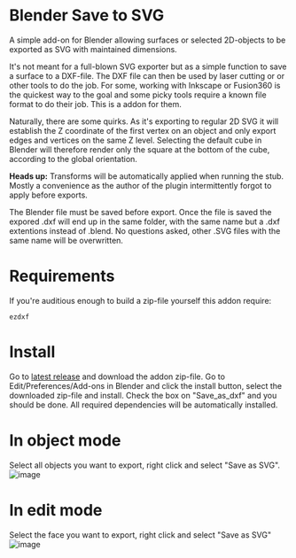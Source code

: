 # Blender Save to SVG
A simple add-on for Blender allowing surfaces or selected 2D-objects to be exported as SVG with maintained dimensions. 

It's not meant for a full-blown SVG exporter but as a simple function to save a surface to a DXF-file. The DXF file can then be used by laser cutting or or other tools to do the job. For some, working with Inkscape or Fusion360 is the quickest way to the goal and some picky tools require a known file format to do their job. This is a addon for them.

Naturally, there are some quirks. As it's exporting to regular 2D SVG it will establish the Z coordinate of the first vertex on an object and only export edges and vertices on the same Z level. Selecting the default cube in Blender will therefore render only the square at the bottom of the cube, according to the global orientation. 

**Heads up:** Transforms will be automatically applied when running the stub. Mostly a convenience as the author of the plugin intermittently forgot to apply before exports. 

The Blender file must be saved before export. Once the file is saved the expored .dxf will end up in the same folder, with the same name but a .dxf extentions instead of .blend. No questions asked, other .SVG files with the same name will be overwritten.

# Requirements
If you're auditious enough to build a zip-file yourself this addon require:

``` ezdxf ```

# Install
Go to [latest release](https://github.com/Mikrofabriken/blender-save-to-svg/releases/latest) and download the addon zip-file. Go to Edit/Preferences/Add-ons in Blender and click the install button, select the downloaded zip-file and install. Check the box on "Save_as_dxf" and you should be done. All required dependencies will be automatically installed.

# In object mode
Select all objects you want to export, right click and select "Save as SVG". 
![image](docs/selected_objects.png)

# In edit mode
Select the face you want to export, right click and select "Save as SVG"
![image](docs/edit_menu.png)

